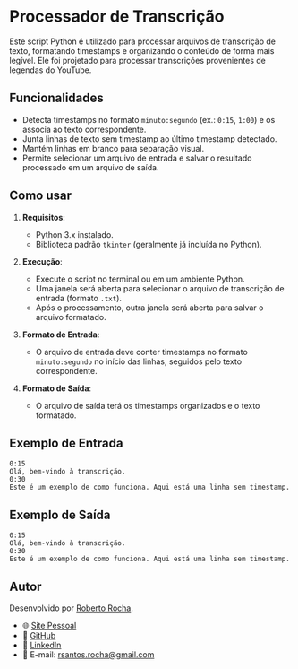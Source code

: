 # Processador de Transcrição

Este script Python é utilizado para processar arquivos de transcrição de texto, formatando timestamps e organizando o conteúdo de forma mais legível. Ele foi projetado para processar transcrições provenientes de legendas do YouTube.

## Funcionalidades

- Detecta timestamps no formato `minuto:segundo` (ex.: `0:15`, `1:00`) e os associa ao texto correspondente.
- Junta linhas de texto sem timestamp ao último timestamp detectado.
- Mantém linhas em branco para separação visual.
- Permite selecionar um arquivo de entrada e salvar o resultado processado em um arquivo de saída.

## Como usar

1. **Requisitos**:

   - Python 3.x instalado.
   - Biblioteca padrão `tkinter` (geralmente já incluída no Python).

2. **Execução**:

   - Execute o script no terminal ou em um ambiente Python.
   - Uma janela será aberta para selecionar o arquivo de transcrição de entrada (formato `.txt`).
   - Após o processamento, outra janela será aberta para salvar o arquivo formatado.

3. **Formato de Entrada**:

   - O arquivo de entrada deve conter timestamps no formato `minuto:segundo` no início das linhas, seguidos pelo texto correspondente.

4. **Formato de Saída**:
   - O arquivo de saída terá os timestamps organizados e o texto formatado.

## Exemplo de Entrada

```plaintext
0:15
Olá, bem-vindo à transcrição.
0:30
Este é um exemplo de como funciona. Aqui está uma linha sem timestamp.
```

## Exemplo de Saída

```plaintext
0:15
Olá, bem-vindo à transcrição.
0:30
Este é um exemplo de como funciona. Aqui está uma linha sem timestamp.
```

## Autor

Desenvolvido por [Roberto Rocha](https://roberto-rocha.tech).

- 🌐 [Site Pessoal](https://roberto-rocha.tech)
- 🐙 [GitHub](https://github.com/roberto-fgv)
- 💼 [LinkedIn](https://www.linkedin.com/in/rsrocha/)
- 📧 E-mail: [rsantos.rocha@gmail.com](mailto:rsantos.rocha@gmail.com)